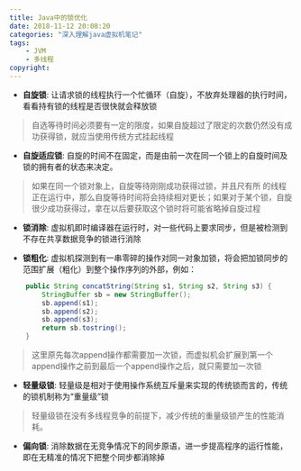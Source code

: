 ```yaml
---
title: Java中的锁优化
date: 2018-11-12 20:08:20
categories: "深入理解java虚拟机笔记"
tags:
    - JVM
    - 多线程
copyright:
---
```


- **自旋锁**: 让请求锁的线程执行一个忙循环（自旋），不放弃处理器的执行时间，看看持有锁的线程是否很快就会释放锁
> 自选等待时间必须要有一定的限度，如果自旋超过了限定的次数仍然没有成功获得锁，就应当使用传统方式挂起线程
- **自旋适应锁**: 自旋的时间不在固定，而是由前一次在同一个锁上的自旋时间及锁的拥有者的状态来决定。
> 如果在同一个锁对象上，自旋等待刚刚成功获得过锁，并且尺有所 的线程正在运行中，那么自旋等待时间将会持续相对更长；如果对于某个锁，自旋很少成功获得过，拿在以后要获取这个锁时将可能省略掉自旋过程

- **锁消除**: 虚拟机即时编译器在运行时，对一些代码上要求同步，但是被检测到不存在共享数据竞争的锁进行消除

- **锁粗化**: 虚拟机探测到有一串零碎的操作对同一对象加锁，将会把加锁同步的范围扩展（粗化）到整个操作序列的外部，例如：
``` java
    public String concatString(String s1, String s2, String s3) {
        StringBuffer sb = new StringBuffer();
        sb.append(s1);
        sb.append(s2);
        sb.append(s3);
        return sb.tostring();
    }
```
> 这里原先每次append操作都需要加一次锁，而虚拟机会扩展到第一个append操作之前到最后一个append操作之后，就只需要加一次锁

- **轻量级锁**: 轻量级是相对于使用操作系统互斥量来实现的传统锁而言的，传统的锁机制称为“重量级”锁
> 轻量级锁在没有多线程竞争的前提下，减少传统的重量级锁产生的性能消耗。

- **偏向锁**: 消除数据在无竞争情况下的同步原语，进一步提高程序的运行性能，即在无精准的情况下把整个同步都消除掉
